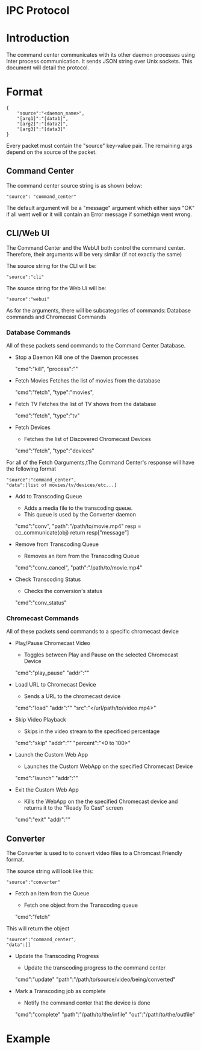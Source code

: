IPC Protocol
============

# Introduction
The command center communicates with its other daemon processes using Inter process communication.  It sends JSON string over Unix sockets.  This document will detail the protocol.

# Format

	{
		"source":"<daemon_name>",
		"[arg1]":"[data1]",
		"[arg2]":"[data2]",
		"[arg3]":"[data3]"
	}

Every packet must contain the "source" key-value pair.  The remaining args depend on the source of the packet.

## Command Center

The command center source string is as shown below:

	"source": "command_center"

The default argument will be a "message" argument which either says "OK" if all went well or it will contain an Error message if somethign went wrong.

## CLI/Web UI

The Command Center and the WebUI both control the command center.  Therefore, their arguments will be very similar (if not exactly the same)

The source string for the CLI will be:

	"source":"cli"

The source string for the Web Ui will be:

	"source":"webui"

As for the arguments, there will be subcategories of commands: Database commands and Chromecast Commands

### Database Commands

All of these packets send commands to the Command Center Database.

* Stop a Daemon
Kill one of the Daemon processes


	"cmd":"kill",
	"process":"<name of process>"

* Fetch Movies
Fetches the list of movies from the database


	"cmd":"fetch",
	"type":"movies",

* Fetch TV
Fetches the list of TV shows from the database

	"cmd":"fetch",
	"type":"tv"

* Fetch Devices
    * Fetches the list of Discovered Chromecast Devices

	"cmd":"fetch",
	"type":"devices"

For all of the Fetch Oarguments,tThe Command Center's response will have the following format

	"source":"command_center",
	"data":[list of movies/tv/devices/etc...]

* Add to Transcoding Queue
    * Adds a media file to the transcoding queue.
    * This queue is used by the Converter daemon

	"cmd":"conv",
	"path":"/path/to/movie.mp4"
resp = cc_communicate(obj)
        return resp["message"]

* Remove from Transcoding Queue
    * Removes an item from the Transcoding Queue

	"cmd":"conv_cancel",
	"path":"/path/to/movie.mp4"

* Check Transcoding Status
    * Checks the conversion's status

	"cmd":"conv_status"

### Chromecast Commands
All of these packets send commands to a specific chromecast device

* Play/Pause Chromecast Video
    * Toggles between Play and Pause on the selected Chromecast Device

	"cmd":"play_pause"
	"addr":"<Chromecast IP address>"

* Load URL to Chromecast Device
    * Sends a URL to the chromecast device

	"cmd":"load"
	"addr":"<Chromecast IP address>"
	"src":"</url/path/to/video.mp4>"

* Skip Video Playback
    * Skips in the video stream to the specificed percentage

	"cmd":"skip"
	"addr":"<Chromecast IP address>"
	"percent":"<0 to 100>"

* Launch the Custom Web App
    * Launches the Custom WebApp on the specified Chromecast Device

	"cmd":"launch"
	"addr":"<Chromecast IP address>"

* Exit the Custom Web App
    * Kills the WebApp on the the specified Chromecast device and returns it to the "Ready To Cast" screen
	
	"cmd":"exit"
	"addr":"<Chromecast IP address>"

## Converter

The Converter is used to to convert video files to a Chromcast Friendly format.

The source string will look like this:

	"source":"converter"

* Fetch an Item from the Queue
    * Fetch one object from the Transcoding queue

	"cmd":"fetch"

This will return the object

	"source":"command_center",
	"data":[]

* Update the Transcoding Progress
    * Update the transcoding progress to the command center

	"cmd":"update"
	"path":"/path/to/source/video/being/converted"

* Mark a Transcoding job as complete
    * Notify the command center that the device is done

	"cmd":"complete"
	"path":"/path/to/the/infile"
	"out":"/path/to/the/outfile"



# Example
